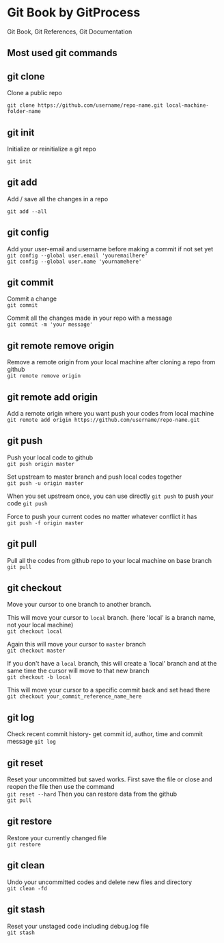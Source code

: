 # Git Book by GitProcess
Git Book, Git References, Git Documentation

## Most used git commands

## git clone 
Clone a public repo
```git
git clone https://github.com/username/repo-name.git local-machine-folder-name
```

## git init
Initialize or reinitialize a git repo 
```git
git init
```

## git add
Add / save all the changes in a repo <br/>
```git
git add --all
```

## git config
Add your user-email and username before making a commit if not set yet <br/>
`git config --global user.email 'youremailhere'` <br/>
`git config --global user.name 'yournamehere'` <br/>

## git commit
Commit a change <br/>
`git commit` <br/>

Commit all the changes made in your repo with a message <br/>
`git commit -m 'your message'`

## git remote remove origin
Remove a remote origin from your local machine after cloning a repo from github <br/>
`git remote remove origin`

## git remote add origin 
Add a remote origin where you want push your codes from local machine <br/>
`git remote add origin https://github.com/username/repo-name.git`

## git push
Push your local code to github <br/>
`git push origin master`

Set upstream to master branch and push local codes together <br/>
`git push -u origin master`

When you set upstream once, you can use directly `git push` to push your code
`git push`

Force to push your current codes no matter whatever conflict it has <br/>
`git push -f origin master`


## git pull
Pull all the codes from github repo to your local machine on base branch <br/>
`git pull`

## git checkout
Move your cursor to one branch to another branch. <br/>

This will move your cursor to `local` branch. (here 'local' is a branch name, not your local machine) <br/>
`git checkout local` <br/>

Again this will move your cursor to `master` branch <br/>
`git checkout master`

If you don't have a `local` branch, this will create a 'local' branch and at the same time the cursor will move to that new branch <br/>
`git checkout -b local`

This will move your cursor to a specific commit back and set head there <br/>
`git checkout your_commit_reference_name_here`

## git log
Check recent commit history- get commit id, author, time and commit message
`git log`

## git reset
Reset your uncommitted but saved works. First save the file or close and reopen the file then use the command <br/>
`git reset --hard`
Then you can restore data from the github <br/>
`git pull`

## git restore
Restore your currently changed file <br/>
`git restore`

## git clean
Undo your uncommitted codes and delete new files and directory<br/>
`git clean -fd`

## git stash
Reset your unstaged code including debug.log file <br/>
`git stash`


